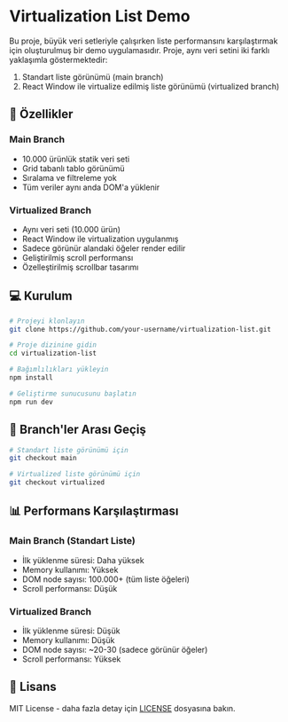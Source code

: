 # Virtualization List Demo

Bu proje, büyük veri setleriyle çalışırken liste performansını karşılaştırmak için oluşturulmuş bir demo uygulamasıdır. Proje, aynı veri setini iki farklı yaklaşımla göstermektedir:
1. Standart liste görünümü (main branch)
2. React Window ile virtualize edilmiş liste görünümü (virtualized branch)

## 🌟 Özellikler

### Main Branch
- 10.000 ürünlük statik veri seti
- Grid tabanlı tablo görünümü
- Sıralama ve filtreleme yok
- Tüm veriler aynı anda DOM'a yüklenir

### Virtualized Branch
- Aynı veri seti (10.000 ürün)
- React Window ile virtualization uygulanmış
- Sadece görünür alandaki öğeler render edilir
- Geliştirilmiş scroll performansı
- Özelleştirilmiş scrollbar tasarımı

## 💻 Kurulum

```bash
# Projeyi klonlayın
git clone https://github.com/your-username/virtualization-list.git

# Proje dizinine gidin
cd virtualization-list

# Bağımlılıkları yükleyin
npm install

# Geliştirme sunucusunu başlatın
npm run dev
```

## 🔄 Branch'ler Arası Geçiş

```bash
# Standart liste görünümü için
git checkout main

# Virtualized liste görünümü için
git checkout virtualized
```

## 📊 Performans Karşılaştırması

### Main Branch (Standart Liste)
- İlk yüklenme süresi: Daha yüksek
- Memory kullanımı: Yüksek
- DOM node sayısı: 100.000+ (tüm liste öğeleri)
- Scroll performansı: Düşük

### Virtualized Branch
- İlk yüklenme süresi: Düşük
- Memory kullanımı: Düşük
- DOM node sayısı: ~20-30 (sadece görünür öğeler)
- Scroll performansı: Yüksek

## 📜 Lisans

MIT License - daha fazla detay için [LICENSE](LICENSE) dosyasına bakın.
